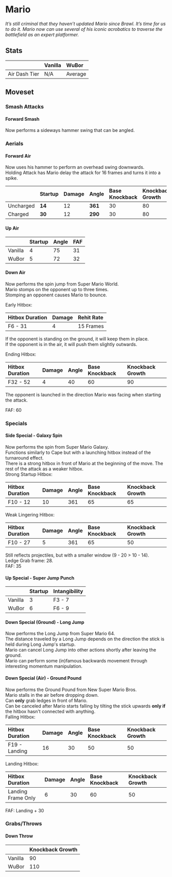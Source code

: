 # Mario

*It’s still criminal that they haven’t updated Mario since Brawl. It’s time for us to do it. Mario now can use several of his iconic acrobatics to traverse the battlefield as an expert platformer.*

## Stats

<datatable>

|               | Vanilla | WuBor   |
|:------------- |:------- |:------- |
| Air Dash Tier | N/A     | Average |

</datatable>

## Moveset

### Smash Attacks

#### Forward Smash
<ovhl>Now performs a sideways hammer swing that can be angled.</ovhl>

### Aerials

#### Forward Air
<ovhl>Now uses his hammer to perform an overhead swing downwards.</ovhl><br>
<ovhl>Holding Attack has Mario delay the attack for 16 frames and turns it into a spike.</ovhl><br>

<datatable>

|           | Startup | Damage | Angle   | Base Knockback | Knockback Growth |
|:--------- |:------- |:------ |:------- |:-------------- |:---------------- |
| Uncharged | **14**  | 12     | **361** | 30             | 80               |
| Charged   | **30**  | 12     | **290** | 30             | 80               |

</datatable>

#### Up Air

<datatable>

|         | Startup        | Angle           | FAF             |
|:------- |:-------------- |:--------------- |:--------------- |
| Vanilla | 4              | 75              | 31              |
| WuBor   | <nerf>5</nerf> | <nerf>72</nerf> | <nerf>32</nerf> |

</datatable>

#### Down Air
<ovhl>Now performs the spin jump from Super Mario World.</ovhl><br>
<ovhl>Mario stomps on the opponent up to three times.</ovhl><br>
<ovhl>Stomping an opponent causes Mario to bounce.</ovhl><br>

Early Hitbox:

<datatable>

| Hitbox Duration | Damage | Rehit Rate |
|:--------------- |:------ |:---------- |
| F6 - 31         | 4      | 15 Frames  |

</datatable>

If the opponent is standing on the ground, it will keep them in place.<br>
If the opponent is in the air, it will push them slightly outwards.

Ending Hitbox:

<datatable>

| Hitbox Duration | Damage | Angle | Base Knockback | Knockback Growth |
|:--------------- |:------ |:----- |:-------------- |:---------------- |
| F32 - 52        | 4      | 40    | 60             | 90               |

</datatable>

The opponent is launched in the direction Mario was facing when starting the attack.

FAF: 60

### Specials

#### Side Special - Galaxy Spin
<ovhl>Now performs the spin from Super Mario Galaxy.</ovhl><br>
<ovhl>Functions similarly to Cape but with a launching hitbox instead of the turnaround effect.</ovhl><br>
<ovhl>There is a strong hitbox in front of Mario at the beginning of the move. The rest of the attack as a weaker hitbox.</ovhl><br>
Strong Startup Hitbox:

<datatable>

| Hitbox Duration | Damage | Angle | Base Knockback | Knockback Growth |
|:--------------- |:------ |:----- |:-------------- |:---------------- |
| F10 - 12        | 10     | 361   | 65             | 65               |

</datatable>

Weak Lingering Hitbox:

<datatable>

| Hitbox Duration | Damage | Angle | Base Knockback | Knockback Growth |
|:--------------- |:------ |:----- |:-------------- |:---------------- |
| F10 - 27        | 5      | 361   | 65             | 50               |

</datatable>

Still reflects projectiles, but with a smaller window (9 - 20 > 10 - 14).<br>
Ledge Grab frame: 28.<br>
FAF: 35

#### Up Special - Super Jump Punch

<datatable>

|         | Startup        | Intangibility       |
|:------- |:-------------- |:------------------- |
| Vanilla | 3              | F3 - 7              |
| WuBor   | <nerf>6</nerf> | <nerf>F6 - 9</nerf> |

</datatable>

#### Down Special (Ground) - Long Jump
<ovhl>
Now performs the Long Jump from Super Mario 64.<br>
The distance traveled by a Long Jump depends on the direction the stick is held during Long Jump's startup.<br>
Mario can cancel Long Jump into other actions shortly after leaving the ground.</ovhl><br>
<funny>Mario can perform some (in)famous backwards movement through interesting momentum manipulation.</funny>

#### Down Special (Air) - Ground Pound
<ovhl>Now performs the Ground Pound from New Super Mario Bros.<br>
Mario stalls in the air before dropping down.<br>
Can **only** grab ledges in front of Mario.<br>
Can be canceled after Mario starts falling by tilting the stick upwards **only if** the hitbox hasn't connected with anything.</ovhl><br>
Falling Hitbox:

| Hitbox Duration | Damage | Angle | Base Knockback | Knockback Growth |
|:--------------- |:------ |:----- |:-------------- |:---------------- |
| F19 - Landing   | 16     | 30    | 50             | 50               |

Landing Hitbox:

| Hitbox Duration    | Damage | Angle | Base Knockback | Knockback Growth |
|:------------------ |:------ |:----- |:-------------- |:---------------- |
| Landing Frame Only | 6      | 30    | 60             | 50               |

FAF: Landing + 30

### Grabs/Throws

#### Down Throw

<datatable>

|         | Knockback Growth |
|:------- |:---------------- |
| Vanilla | 90               |
| WuBor   | <nerf>110</nerf> |

</datatable>
